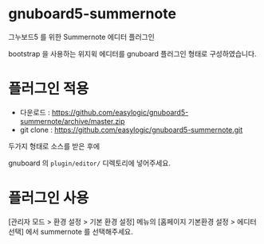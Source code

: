 # gnuboard5-summernote
그누보드5 를 위한 Summernote 에디터 플러그인 

bootstrap 을 사용하는 위지윅 에디터를 gnuboard 플러그인 형태로 구성하였습니다. 

# 플러그인 적용 

* 다운로드 : https://github.com/easylogic/gnuboard5-summernote/archive/master.zip
* git clone : https://github.com/easylogic/gnuboard5-summernote.git 

두가지 형태로 소스를 받은 후에 

gnuboard 의  `plugin/editor/` 디렉토리에 넣어주세요. 
 
# 플러그인 사용 

[관리자 모드 > 환경 설정 > 기본 환경 설정] 메뉴의   [홈페이지 기본환경 설정 >  에디터 선택] 에서 summernote 를 선택해주세요. 
